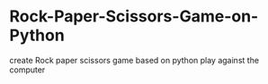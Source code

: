 # Rock-Paper-Scissors-Game-on-Python
create Rock paper scissors game based on python 
play against the computer
